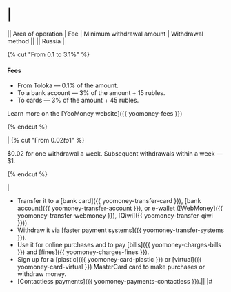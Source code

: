 # |
|| Area of operation | Fee | Minimum withdrawal amount | Withdrawal method ||
|| Russia |

{% cut "From 0.1 to 3.1%" %}

#### Fees

- From Toloka — 0.1% of the amount.
- To a bank account — 3% of the amount + 15 rubles.
- To cards — 3% of the amount + 45 rubles.

Learn more on the [YooMoney website]({{ yoomoney-fees }})

{% endcut %}

| {% cut "From $0.02 to $1" %}

$0.02 for one withdrawal a week. Subsequent withdrawals within a week — $1.

{% endcut %}

|
- Transfer it to a [bank card]({{ yoomoney-transfer-card }}), [bank account]({{ yoomoney-transfer-account }}), or e-wallet ([WebMoney]({{ yoomoney-transfer-webmoney }}), [Qiwi]({{ yoomoney-transfer-qiwi }})).
- Withdraw it via [faster payment systems]({{ yoomoney-transfer-systems }}).
- Use it for online purchases and to pay [bills]({{ yoomoney-charges-bills }}) and [fines]({{ yoomoney-charges-fines }}).
- Sign up for a [plastic]({{ yoomoney-card-plastic }}) or [virtual]({{ yoomoney-card-virtual }}) MasterCard card to make purchases or withdraw money.
- [Contactless payments]({{ yoomoney-payments-contactless }}).||
   |#


